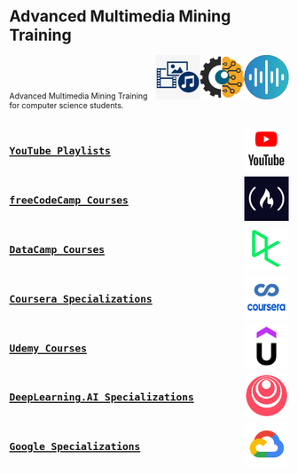 # Advanced Multimedia Mining Training

<a href="/advanced-multimedia-mining.md"><img align="right" width="80" src="https://github.com/cs-MohamedAyman/cs-MohamedAyman/blob/master/logos/speech-processing.png"></img></a>
<a href="/advanced-multimedia-mining.md"><img align="right" width="80" src="https://github.com/cs-MohamedAyman/cs-MohamedAyman/blob/master/logos/machine-vision.png"></img></a>
<a href="/advanced-multimedia-mining.md"><img align="right" width="80" src="https://github.com/cs-MohamedAyman/cs-MohamedAyman/blob/master/logos/multimedia-mining.png"></img></a>
<br><br><br>

Advanced Multimedia Mining Training for computer science students.

<br>
<a href="https://github.com/cs-MohamedAyman/eLearning-platform-resources/blob/master/youtube-playlists/artificial-intelligence.md"><img align="right" width="80" src="https://github.com/cs-MohamedAyman/cs-MohamedAyman/blob/master/logos/youtube.png"></img></a>

## [`YouTube Playlists`](https://github.com/cs-MohamedAyman/eLearning-platform-resources/blob/master/youtube-playlists/artificial-intelligence.md)

<br>
<a href="https://github.com/cs-MohamedAyman/eLearning-platform-resources/blob/master/freecodecamp-courses/artificial-intelligence.md"><img align="right" width="80" src="https://github.com/cs-MohamedAyman/cs-MohamedAyman/blob/master/logos/freecodecamp.png"></img></a>

## [`freeCodeCamp Courses`](https://github.com/cs-MohamedAyman/eLearning-platform-resources/blob/master/freecodecamp-courses/artificial-intelligence.md)

<br>
<a href="https://github.com/cs-MohamedAyman/eLearning-platform-resources/blob/master/datacamp-tracks/README.md"><img align="right" width="80" src="https://github.com/cs-MohamedAyman/cs-MohamedAyman/blob/master/logos/datacamp.png"></img></a>

## [`DataCamp Courses`](https://github.com/cs-MohamedAyman/eLearning-platform-resources/blob/master/datacamp-tracks/README.md)

<br>
<a href="https://github.com/cs-MohamedAyman/eLearning-platform-resources/blob/master/coursera-specializations/artificial-intelligence.md"><img align="right" width="80" src="https://github.com/cs-MohamedAyman/cs-MohamedAyman/blob/master/logos/coursera.png"></img></a>

## [`Coursera Specializations`](https://github.com/cs-MohamedAyman/eLearning-platform-resources/blob/master/coursera-specializations/artificial-intelligence.md)

<br>
<a href="https://github.com/cs-MohamedAyman/eLearning-platform-resources/blob/master/udemy-courses/artificial-intelligence/README.md"><img align="right" width="80" src="https://github.com/cs-MohamedAyman/cs-MohamedAyman/blob/master/logos/udemy.png"></img></a>

## [`Udemy Courses`](https://github.com/cs-MohamedAyman/eLearning-platform-resources/blob/master/udemy-courses/artificial-intelligence/README.md)

<br>
<a href="https://github.com/cs-MohamedAyman/eLearning-platform-resources/blob/master/deeplearningai-specializations/README.md"><img align="right" width="80" src="https://github.com/cs-MohamedAyman/cs-MohamedAyman/blob/master/logos/deeplearningai.png"></img></a>

## [`DeepLearning.AI Specializations`](https://github.com/cs-MohamedAyman/eLearning-platform-resources/blob/master/deeplearningai-specializations/README.md)

<br>
<a href="https://github.com/cs-MohamedAyman/eLearning-platform-resources/blob/master/google-specializations/README.md"><img align="right" width="80" src="https://github.com/cs-MohamedAyman/cs-MohamedAyman/blob/master/logos/google-cloud.png"></img></a>

## [`Google Specializations`](https://github.com/cs-MohamedAyman/eLearning-platform-resources/blob/master/google-specializations/README.md)
